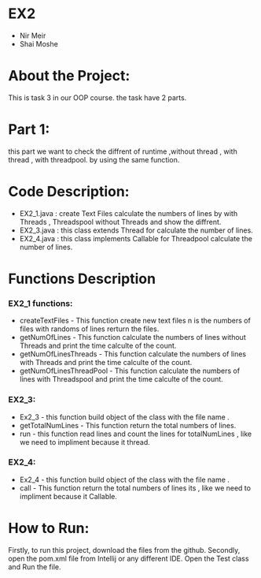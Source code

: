 
# EX2 

- Nir Meir 
- Shai Moshe 

# About the Project:
This is task 3  in our OOP course.
the task have 2 parts.

# Part 1:
  this part we want to check the diffrent of runtime ,without thread , with thread , with threadpool.
  by using the same function.  

# Code Description:

- EX2_1.java : create Text Files calculate the numbers of lines by with Threads , Threadspool without Threads and show the diffrent.
- EX2_3.java : this class extends Thread for calculate the number of lines.
- EX2_4.java : this class implements Callable<Integer> for Threadpool calculate the number of lines.


# Functions Description
### EX2_1 functions:
- createTextFiles - This function create new text files n is the numbers of files with randoms of lines rerturn the files.
- getNumOfLines - This function calculate the numbers of lines without Threads and print the time calculte of the count.
- getNumOfLinesThreads - This function calculate the numbers of lines with Threads and print the time calculte of the count.
- getNumOfLinesThreadPool - This function calculate the numbers of lines with Threadspool and print the time calculte of the count.


### EX2_3:
- Ex2_3 - this function build object of the class with the file name .
- getTotalNumLines - This function return the total numbers of lines.
- run - this function read lines and count the lines for totalNumLines , like we need to impliment because it thread.

### EX2_4:
- Ex2_4 - this function build object of the class with the file name .
- call - This function return the total numbers of lines its , like we need to impliment because it Callable.



# How to Run:
Firstly, to run this project, download the files from the github.
Secondly, open the pom.xml file from Intellij or any different IDE.
Open the Test class and Run the file.



